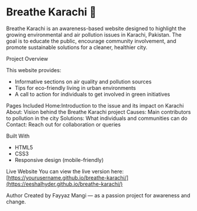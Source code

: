# Breathe Karachi 🌿

Breathe Karachi is an awareness-based website designed to highlight the growing environmental and air pollution issues in Karachi, Pakistan. The goal is to educate the public, encourage community involvement, and promote sustainable solutions for a cleaner, healthier city.

Project Overview

This website provides:
- Informative sections on air quality and pollution sources
- Tips for eco-friendly living in urban environments
- A call to action for individuals to get involved in green initiatives

 Pages Included
Home:Introduction to the issue and its impact on Karachi
About: Vision behind the Breathe Karachi project
Causes: Main contributors to pollution in the city
Solutions: What individuals and communities can do
Contact: Reach out for collaboration or queries

Built With
- HTML5  
- CSS3  
- Responsive design (mobile-friendly)

 Live Website
You can view the live version here:  
 [https://yourusername.github.io/breathe-karachi/](https://eeshalhyder.github.io/breathe-karachi/) 

 Author
Created by Fayyaz Mangi — as a passion project for awareness and change.



